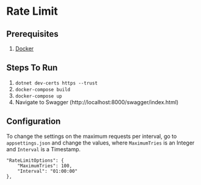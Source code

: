 # Rate Limit

## Prerequisites
1. [Docker](https://www.docker.com/)

## Steps To Run
1. `dotnet dev-certs https --trust`
2. `docker-compose build`
3. `docker-compose up`
4. Navigate to Swagger (http://localhost:8000/swagger/index.html)

## Configuration
To change the settings on the maximum requests per interval, go to `appsettings.json` and change the values,
where `MaximumTries` is an Integer and `Interval` is a Timestamp.
```
"RateLimitOptions": {
    "MaximumTries": 100,
    "Interval": "01:00:00"
},
```
